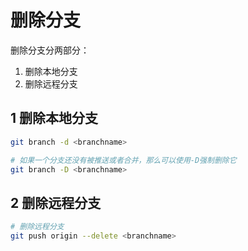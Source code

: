 # 删除分支

删除分支分两部分：

1. 删除本地分支
2. 删除远程分支

## 1 删除本地分支

```bash
git branch -d <branchname>

# 如果一个分支还没有被推送或者合并，那么可以使用-D强制删除它
git branch -D <branchname>  
```



## 2 删除远程分支

```bash
# 删除远程分支
git push origin --delete <branchname>
```

